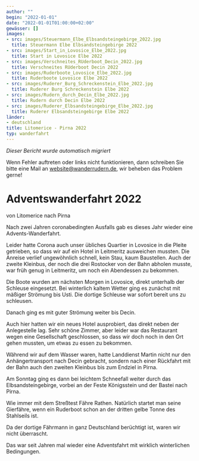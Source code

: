 ```yaml
---
author: ""
begin: "2022-01-01"
date: "2022-01-01T01:00:00+02:00"
gewässer: []
images:
- src: images/Steuermann_Elbe_Elbsandsteingebirge_2022.jpg
  title: Steuermann Elbe Elbsandsteingebirge 2022
- src: images/Start_in_Lovosice_Elbe_2022.jpg
  title: Start in Lovosice Elbe 2022
- src: images/Verschneites_RUderboot_Decin_2022.jpg
  title: Verschneites RUderboot Decin 2022
- src: images/Ruderboote_Lovosice_Elbe_2022.jpg
  title: Ruderboote Lovosice Elbe 2022
- src: images/Ruderer_Burg_Schreckenstein_Elbe_2022.jpg
  title: Ruderer Burg Schreckenstein Elbe 2022
- src: images/Rudern_durch_Decin_Elbe_2022.jpg
  title: Rudern durch Decin Elbe 2022
- src: images/Ruderer_Elbsandsteingebirge_Elbe_2022.jpg
  title: Ruderer Elbsandsteingebirge Elbe 2022
länder:
- deutschland
title: Litomerice - Pirna 2022
typ: wanderfahrt
---
```



*Dieser Bericht wurde automatisch migriert*

Wenn Fehler auftreten oder links nicht funktionieren, dann schreiben Sie bitte eine Mail an website@wanderrudern.de, wir beheben das Problem gerne!



# Adventswanderfahrt 2022


von Litomerice nach Pirna

Nach zwei Jahren coronabedingten Ausfalls gab es dieses Jahr wieder eine Advents-Wanderfahrt.

Leider hatte Corona auch unser übliches Quartier in Lovosice in die Pleite getrieben, so dass wir auf ein Hotel in Leitmeritz ausweichen mussten. Die Anreise verlief ungewöhnlich schnell, kein Stau, kaum Baustellen. Auch der zweite Kleinbus, der noch die drei Rostocker von der Bahn abholen musste, war früh genug in Leitmeritz, um noch ein Abendessen zu bekommen.

Die Boote wurden am nächsten Morgen in Lovosice, direkt unterhalb der Schleuse eingesetzt. Bei winterlich kaltem Wetter ging es zunächst mit mäßiger Strömung bis Usti. Die dortige Schleuse war sofort bereit uns zu schleusen.

Danach ging es mit guter Strömung weiter bis Decin.

Auch hier hatten wir ein neues Hotel ausprobiert, das direkt neben der Anlegestelle lag. Sehr schöne Zimmer, aber leider war das Restaurant wegen eine Gesellschaft geschlossen, so dass wir doch noch in den Ort gehen mussten, um etwas zu essen zu bekommen.

Während wir auf dem Wasser waren, hatte Landdienst Martin nicht nur den Anhängertransport nach Decin gebracht, sondern nach einer Rückfahrt mit der Bahn auch den zweiten Kleinbus bis zum Endziel in Pirna.

Am Sonntag ging es dann bei leichtem Schneefall weiter durch das Elbsandsteingebirge, vorbei an der Feste Königsstein und der Bastei nach Pirna.

Wie immer mit dem Streßtest Fähre Rathen. Natürlich startet man seine Gierfähre, wenn ein Ruderboot schon an der dritten gelbe Tonne des Stahlseils ist.

Da der dortige Fährmann in ganz Deutschland berüchtigt ist, waren wir nicht überrascht.

Das war seit Jahren mal wieder eine Adventsfahrt mit wirklich winterlichen Bedingungen.